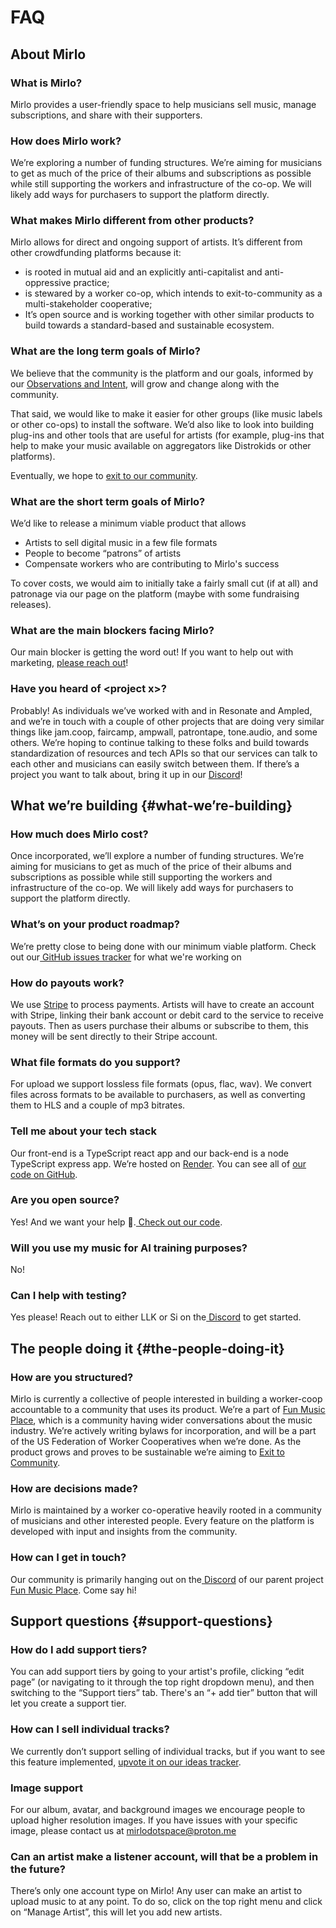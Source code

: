 # FAQ

## About Mirlo

### What is Mirlo?

Mirlo provides a user-friendly space to help musicians sell music, manage subscriptions, and share with their supporters.

### How does Mirlo work?

We’re exploring a number of funding structures. We’re aiming for musicians to get as much of the price of their albums and subscriptions as possible while still supporting the workers and infrastructure of the co-op. We will likely add ways for purchasers to support the platform directly.

### What makes Mirlo different from other products?

Mirlo allows for direct and ongoing support of artists. It’s different from other crowdfunding platforms because it:

- is rooted in mutual aid and an explicitly anti-capitalist and anti-oppressive practice;
- is stewared by a worker co-op, which intends to exit-to-community as a multi-stakeholder cooperative;
- It’s open source and is working together with other similar products to build towards a standard-based and sustainable ecosystem.

### What are the long term goals of Mirlo?

We believe that the community is the platform and our goals, informed by our [Observations and Intent](https://funmusic.place/observations-and-intent/), will grow and change along with the community.

That said, we would like to make it easier for other groups (like music labels or other co-ops) to install the software. We’d also like to look into building plug-ins and other tools that are useful for artists (for example, plug-ins that help to make your music available on aggregators like Distrokids or other platforms).

Eventually, we hope to [exit to our community](https://blog.fracturedatlas.org/exit-to-community).

### What are the short term goals of Mirlo?

We’d like to release a minimum viable product that allows

- Artists to sell digital music in a few file formats
- People to become “patrons” of artists
- Compensate workers who are contributing to Mirlo's success

To cover costs, we would aim to initially take a fairly small cut (if at all) and patronage via our page on the platform (maybe with some fundraising releases).

### What are the main blockers facing Mirlo?

Our main blocker is getting the word out! If you want to help out with marketing, [please reach out](mailto:mirlodotspace@protonmail.com)!

### Have you heard of &lt;project x>?

Probably! As individuals we’ve worked with and in Resonate and Ampled, and we’re in touch with a couple of other projects that are doing very similar things like jam.coop, faircamp, ampwall, patrontape, tone.audio, and some others. We’re hoping to continue talking to these folks and build towards standardization of resources and tech APIs so that our services can talk to each other and musicians can easily switch between them. If there’s a project you want to talk about, bring it up in our [Discord](https://discord.gg/XuV7F4YRqB)!

## What we’re building {#what-we’re-building}

### How much does Mirlo cost?

Once incorporated, we’ll explore a number of funding structures. We’re aiming for musicians to get as much of the price of their albums and subscriptions as possible while still supporting the workers and infrastructure of the co-op. We will likely add ways for purchasers to support the platform directly.

### What’s on your product roadmap?

We’re pretty close to being done with our minimum viable platform. Check out our[ GitHub issues tracker](https://github.com/funmusicplace/mirlo/issues) for what we're working on

### How do payouts work?

We use [Stripe](https://stripe.com/nl-us) to process payments. Artists will have to create an account with Stripe, linking their bank account or debit card to the service to receive payouts. Then as users purchase their albums or subscribe to them, this money will be sent directly to their Stripe account.

### What file formats do you support?

For upload we support lossless file formats (opus, flac, wav). We convert files across formats to be available to purchasers, as well as converting them to HLS and a couple of mp3 bitrates.

### Tell me about your tech stack

Our front-end is a TypeScript react app and our back-end is a node TypeScript express app. We’re hosted on [Render](https://render.com/). You can see all of [our code on GitHub](https://github.com/funmusicplace/mirlo/).

### Are you open source?

Yes! And we want your help 🙂.[ Check out our code](https://github.com/funmusicplace/mirlo).

### Will you use my music for AI training purposes?

No!

### Can I help with testing?

Yes please! Reach out to either LLK or Si on the[ Discord](https://discord.gg/XuV7F4YRqB) to get started.

## The people doing it {#the-people-doing-it}

### How are you structured?

Mirlo is currently a collective of people interested in building a worker-coop accountable to a community that uses its product. We’re a part of [Fun Music Place](https://funmusic.place/), which is a community having wider conversations about the music industry. We’re actively writing bylaws for incorporation, and will be a part of the US Federation of Worker Cooperatives when we’re done. As the product grows and proves to be sustainable we’re aiming to [Exit to Community](https://www.colorado.edu/lab/medlab/exit-to-community).

### How are decisions made?

Mirlo is maintained by a worker co-operative heavily rooted in a community of musicians and other interested people. Every feature on the platform is developed with input and insights from the community.

### How can I get in touch?

Our community is primarily hanging out on the[ Discord](https://discord.gg/XuV7F4YRqB) of our parent project[ Fun Music Place](https://funmusic.place). Come say hi!

## Support questions {#support-questions}

### How do I add support tiers?

You can add support tiers by going to your artist's profile, clicking “edit page” (or navigating to it through the top right dropdown menu), and then switching to the “Support tiers” tab. There's an “+ add tier” button that will let you create a support tier.

### How can I sell individual tracks?

We currently don’t support selling of individual tracks, but if you want to see this feature implemented, [upvote it on our ideas tracker](https://github.com/funmusicplace/mirlo/discussions/509).

### Image support

For our album, avatar, and background images we encourage people to upload higher resolution images. If you have issues with your specific image, please contact us at [mirlodotspace@proton.me](mailto:mirlodotspace@proton.me)

### Can an artist make a listener account, will that be a problem in the future?

There’s only one account type on Mirlo! Any user can make an artist to upload music to at any point. To do so, click on the top right menu and click on “Manage Artist”, this will let you add new artists.
